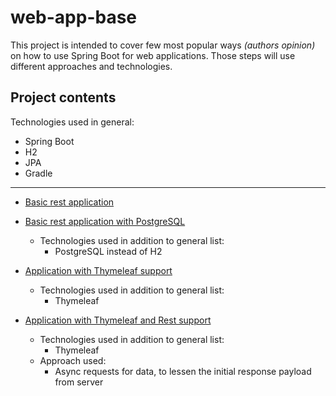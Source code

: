# web-app-base
This project is intended to cover few most popular ways _(authors opinion)_ on how to use Spring Boot for web applications. Those steps will use different 
approaches and technologies.

## Project contents
Technologies used in general:
- Spring Boot
- H2
- JPA
- Gradle

---

- [Basic rest application](https://github.com/jeserkin/spring-boot-webappbase/tree/base)

- [Basic rest application with PostgreSQL](https://github.com/jeserkin/spring-boot-webappbase/tree/base-postgres)
  - Technologies used in addition to general list:
    - PostgreSQL instead of H2

- [Application with Thymeleaf support](https://github.com/jeserkin/spring-boot-webappbase/tree/thymeleaf)
  - Technologies used in addition to general list:
    - Thymeleaf
    
- [Application with Thymeleaf and Rest support](https://github.com/jeserkin/spring-boot-webappbase/tree/thymeleaf-rest)
  - Technologies used in addition to general list:
    - Thymeleaf
  - Approach used:
    - Async requests for data, to lessen the initial response payload from server
